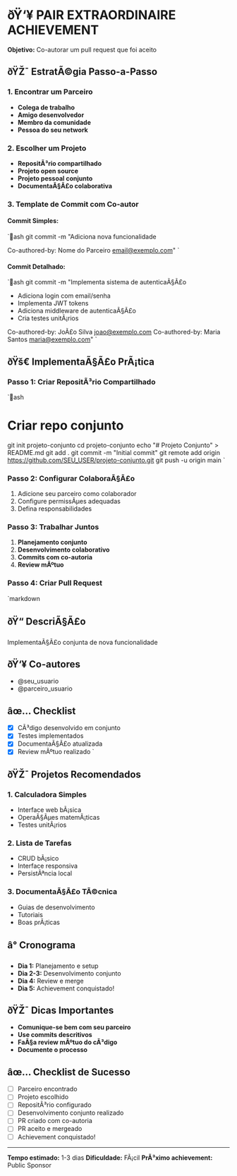 ﻿# ðŸ‘¥ PAIR EXTRAORDINAIRE ACHIEVEMENT

**Objetivo:** Co-autorar um pull request que foi aceito

## ðŸŽ¯ EstratÃ©gia Passo-a-Passo

### 1. Encontrar um Parceiro
- **Colega de trabalho**
- **Amigo desenvolvedor**
- **Membro da comunidade**
- **Pessoa do seu network**

### 2. Escolher um Projeto
- **RepositÃ³rio compartilhado**
- **Projeto open source**
- **Projeto pessoal conjunto**
- **DocumentaÃ§Ã£o colaborativa**

### 3. Template de Commit com Co-autor

#### Commit Simples:
`ash
git commit -m "Adiciona nova funcionalidade

Co-authored-by: Nome do Parceiro <email@exemplo.com>"
`

#### Commit Detalhado:
`ash
git commit -m "Implementa sistema de autenticaÃ§Ã£o

- Adiciona login com email/senha
- Implementa JWT tokens
- Adiciona middleware de autenticaÃ§Ã£o
- Cria testes unitÃ¡rios

Co-authored-by: JoÃ£o Silva <joao@exemplo.com>
Co-authored-by: Maria Santos <maria@exemplo.com>"
`

## ðŸš€ ImplementaÃ§Ã£o PrÃ¡tica

### Passo 1: Criar RepositÃ³rio Compartilhado
`ash
# Criar repo conjunto
git init projeto-conjunto
cd projeto-conjunto
echo "# Projeto Conjunto" > README.md
git add .
git commit -m "Initial commit"
git remote add origin https://github.com/SEU_USER/projeto-conjunto.git
git push -u origin main
`

### Passo 2: Configurar ColaboraÃ§Ã£o
1. Adicione seu parceiro como colaborador
2. Configure permissÃµes adequadas
3. Defina responsabilidades

### Passo 3: Trabalhar Juntos
1. **Planejamento conjunto**
2. **Desenvolvimento colaborativo**
3. **Commits com co-autoria**
4. **Review mÃºtuo**

### Passo 4: Criar Pull Request
`markdown
## ðŸ“ DescriÃ§Ã£o
ImplementaÃ§Ã£o conjunta de nova funcionalidade

## ðŸ‘¥ Co-autores
- @seu_usuario
- @parceiro_usuario

## âœ… Checklist
- [x] CÃ³digo desenvolvido em conjunto
- [x] Testes implementados
- [x] DocumentaÃ§Ã£o atualizada
- [x] Review mÃºtuo realizado
`

## ðŸŽ¯ Projetos Recomendados

### 1. **Calculadora Simples**
- Interface web bÃ¡sica
- OperaÃ§Ãµes matemÃ¡ticas
- Testes unitÃ¡rios

### 2. **Lista de Tarefas**
- CRUD bÃ¡sico
- Interface responsiva
- PersistÃªncia local

### 3. **DocumentaÃ§Ã£o TÃ©cnica**
- Guias de desenvolvimento
- Tutoriais
- Boas prÃ¡ticas

## â° Cronograma

- **Dia 1:** Planejamento e setup
- **Dia 2-3:** Desenvolvimento conjunto
- **Dia 4:** Review e merge
- **Dia 5:** Achievement conquistado!

## ðŸŽ¯ Dicas Importantes

- **Comunique-se bem com seu parceiro**
- **Use commits descritivos**
- **FaÃ§a review mÃºtuo do cÃ³digo**
- **Documente o processo**

## âœ… Checklist de Sucesso

- [ ] Parceiro encontrado
- [ ] Projeto escolhido
- [ ] RepositÃ³rio configurado
- [ ] Desenvolvimento conjunto realizado
- [ ] PR criado com co-autoria
- [ ] PR aceito e mergeado
- [ ] Achievement conquistado!

---

**Tempo estimado:** 1-3 dias
**Dificuldade:** FÃ¡cil
**PrÃ³ximo achievement:** Public Sponsor
